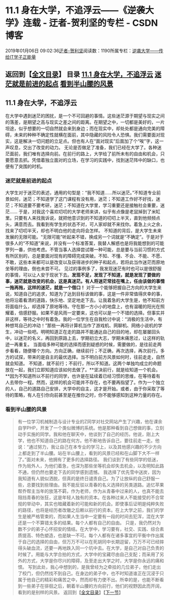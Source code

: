 
# 11.1 身在大学，不追浮云——《逆袭大学》连载 - 迂者-贺利坚的专栏 - CSDN博客

2019年01月06日 09:02:36[迂者-贺利坚](https://me.csdn.net/sxhelijian)阅读数：1190所属专栏：[逆袭大学——传给IT学子正能量](https://blog.csdn.net/column/details/32349.html)



返回到【[全文目录](https://blog.csdn.net/sxhelijian/article/details/85908097)】
**目录**
[11.1 身在大学，不追浮云](#11.1%20%E8%BA%AB%E5%9C%A8%E5%A4%A7%E5%AD%A6%EF%BC%8C%E4%B8%8D%E8%BF%BD%E6%B5%AE%E4%BA%91)
[迷茫就是前进的起点](#%E8%BF%B7%E8%8C%AB%E5%B0%B1%E6%98%AF%E5%89%8D%E8%BF%9B%E7%9A%84%E8%B5%B7%E7%82%B9)
[看到半山腰的风景](#%E7%9C%8B%E5%88%B0%E5%8D%8A%E5%B1%B1%E8%85%B0%E7%9A%84%E9%A3%8E%E6%99%AF)
---

## 11.1 身在大学，不追浮云
在大学中遇到迷茫的困扰，是一个不可回避的事情。这些迷茫源于期望与现实之间的落差，是期望之高与现实之差之间的距离。在期望之中，一切都是美好的，一片坦途，似乎想要的一切自然就会来到身边；而在现实中，却处处都是通向完美的障碍，未来的种种不确定性就横在面前，其中隐藏的风险令人恐惧。我们需要面对现实，这是解决一切问题的立足点。但也有人在“面对现实”后面加了个“唉”字，这一声叹息，交出了改变的动力。
无论是否做足了准备，我们已经在大学了。各种迷茫面前，我们唯有选择向前。在前行的路上，大学给了前所未有的自由和机会，只要愿意去抓。凭借着独立面对的立场，在学习的实践中，找到迷茫阵中的缺口，也便有了突围的时机。
### 迷茫就是前进的起点
大学生对于迷茫的表述，通用的句型是：“我不知道……所以迷茫。”不知道专业前景如何，迷茫；不知道学了这门课程有没有用，迷茫；不知道工作好不好找，迷茫；不知道要不要考研，迷茫；不知道在大学里，学习重要还是接触社会重要，迷茫……
于是，对我这个喜欢叨叨的大学老师来讲，似乎有点像是老鼠掉到了米缸里。只要有人来找我诉说，就把他意识到的不知道的叨叨上半天，直到他频频点头，满意而去。我看到有学生的状态不对，可人家却就不来找你。着急上火之余，找来了叨叨半天，却也不明白他的走向将会怎样。
不知道的背后，是大学生未来发展的无限可能。“无限可能”听起来不错，换成另一个词就是“不确定”。于是对于很多人的“不知道”来说，并没有一个标准答案，我替人解惑也是将我能想到的可能罗列一番，供他考虑。不管当事人选择尝试哪一种可能，总是要与当前习惯的方式有所区别的，总是要面对现有的障碍完成突破。不知、不懂、不会、不能、不愿、不敢，这些本来都可以是改变以及获得进步的种子和起点，若将此当作迷茫而原地坐等的理由，倒也未尝不可。
见过的事例多了，我发现迷茫有时也可以是很舒服的事情，可以让人安于现状下去。**发现不足，发现了不知道，就是发现了要做的事，迷茫就是改变的机会，这是真迷茫。有人将迷茫常挂在嘴上，任由该做的事情一拖再拖，这样的迷茫，就是一个借口！**
对于一个能够把握自己方向的大学生来说，知道自己的追求，知道为了达到目标该做的事，这是一件非常值得庆幸的事，他将沿着看清的道路，快乐地、坚定地走下去。让我着急的大学生是，他不知前方将面临什么，却选择了原地等待。守在那一方小小的地盘上，也有温暖的阳光在照耀着，倍感舒服。如果不是风雨一定要来，这也可以是一个不错的选择。但事实并非这样，等待之中时有着急。我的一位学生在自我检讨中说：“消极的生活中，有种想骂自己的冲动！”那些一再将计算机当作了游戏机、网聊机、网络小说机的学生，冲动一些吧。明明知道正在走的路并不能通达自己的目的地，却在屡屡回头中，以迷茫的名义，再回到原路上去，学期初立大志，学期末痛思过，让这样的轨迹一再重复。
当面临多种可能的选择而感到疑惑的时候，需要做的，是往前走两步看看，随便哪个方向。方向正确，继续前行；不正确，再次选择，再次前行。多方的试探，带来的是自主的最优选择。当不明白前方风景如何时，往前走走，自然就会知道。
不知道，就不前行；不前行，所以不知道。这两个单独均成立的命题放在一起，我们立即知道应该如何去做了。**坚决前行，就是给知道一个机会。**因为不知道所以不前行的同学，也许是在延续着已经习惯的思维，在等待着有人去带你一程。然而，这样的机会可能并不存在，也不要再指望了。作为一个独立的人，自己的道路自己安排，大学中的自主，这才是开始。或者，由于你采取了等待的策略，有人在引你向前甚至是在推你之时，你不能够感知到这种力量的存在。
### 看到半山腰的风景
> 有一位学习机械制造与设计专业的Z同学对社交网站产生了兴趣，他在课余自学PHP，开发了一个类似微博的系统。他是那种看到自己想做的事，立刻动手实施的同学。我和他在聊天中，他谈到了自己的经历。他说，刚上大学，他也不知道自己的路在何方。他不断地告诉自己，要往前走一走。他说：“通过努力，我让自己在本专业的学习上，以及其他感兴趣的不少方向上都走到了半山腰。站在半山腰上，看到的风景已经和在山脚下大不一样了。”面对未来，他拥有了更多的选择路径。
我们谈到了有些同学的低迷，作为局外人，为他们着急，也深为那些坐等机会却失去机会，以及明知此路不通，但仍然也要走下去的同学感到遗憾。
我选择了优先雪中送炭，因为我知道有人貌似洒脱，但真的是终日谴责自己。为了让放纵的自己舒服一些，总要找到些理由。我不能反驳以青春的名义选择的另类道路。追忆苹果帮乔帮主当年的放荡不羁，作为老师，作为从青春中过来的人，也真不能去阻挡青春的张狂，这是年轻人独有的资本。在各种过来人不能接受的不合常规的举动中，其实也暗藏着新的可能和新的机会。即使事后证明是纯粹失败的路径，也将是经历者改辙之后赖以前行的资本。在上大学之前，我们的学生是被严格管束的，而如果人生当中一定要有一段的时间去犯浑，混在大学还是一个不算错太多的结果。每个人都有自己的自由。
只是，我仍然对为数不少的弟子心怀招安的情结。在大学中，学习要有，社交、实践、综合素质提高、特色塑造，也是缺一不可。每个人都有在诸多事宜的平衡中作出属于自己的选择的自由，但万万不可以在死胡同中长期逗留，万万不可已经摔得头破血流，还要一再地跌入同一个坑中去。在大学，是自己对自己负责的时候了。用能与大学合拍的方式，大学中的宝藏尽由自己支配；而采用了另外的方式，大学是你尽兴的障碍，及至走出大学之时，大学是你永远的痛和恨。
写到此处，我心中想到的，是我曾经为之牵挂的几位弟子，他们走出了校门，但仍然找不到自己。在身边的弟子中，也不时知道谁正在沉浸于只属于他自己的精彩和痛苦之中，然而却有力使不出。所幸的是，也能不断看到一些弟子在徘徊之后，朝着半山腰的方向前行，他们的视野因此而开阔，看到的是别样的风景。
返回到【[全文目录](https://blog.csdn.net/sxhelijian/article/details/85908097)】【[下一节](https://blog.csdn.net/sxhelijian/article/details/85910551)】

